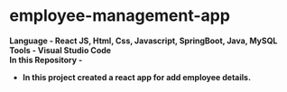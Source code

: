 # employee-management-app
<b>Language<b> - React JS, Html, Css, Javascript, SpringBoot, Java, MySQL<br>
<b>Tools<b> - Visual Studio Code<br>
<b>In this Repository -<b><br> 
  - In this project created a react app for add employee details.
